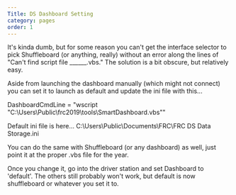 ```yaml
---
Title: DS Dashboard Setting
category: pages
order: 1
---
```


It's kinda dumb, but for some reason you can't get the interface selector to pick Shuffleboard (or anything, really) without an error along the lines of "Can't find script file ______.vbs."
The solution is a bit obscure, but relatively easy.

Aside from launching the dashboard manually (which might not connect) you can set it to launch as default and update the ini file with this...

DashboardCmdLine = "wscript "C:\\Users\\Public\\frc2019\\tools\\SmartDashboard.vbs""

Default ini file is here...
C:\Users\Public\Documents\FRC\FRC DS Data Storage.ini

You can do the same with Shuffleboard (or any dashboard) as well, just point it at the proper .vbs file for the year.

Once you change it, go into the driver station and set Dashboard to 'default'. The others still probably won't work, but default is now shuffleboard or whatever you set it to.